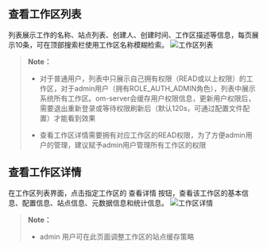 ## 查看工作区列表 ##
列表展示工作的名称、站点列表、创建人、创建时间、工作区描述等信息，每页展示10条，可在顶部搜索栏使用工作区名称模糊检索。
![工作区列表][workspace_list]

>  **Note：**
>
>  * 对于普通用户，列表中只展示自己拥有权限（READ或以上权限）的工作区，对于admin用户（拥有ROLE_AUTH_ADMIN角色），列表中展示系统所有工作区。om-server会缓存用户权限信息，更新用户权限后，需要退出重新登录或等待权限刷新后（默认120s，可通过配置文件配置）才能看到效果
>
>  * 查看工作区详情需要拥有对应工作区的READ权限，为了方便admin用户的管理，建议赋予admin用户管理所有工作区的权限


## 查看工作区详情 ##
在工作区列表界面，点击指定工作区的 查看详情 按钮，查看该工作区的基本信息、配置信息、站点信息、元数据信息和统计信息。
![工作区详情][workspace_detail]

>  **Note：**
>
>  * admin 用户可在此页面调整工作区的站点缓存策略

[workspace_list]:Om/Operation/workspace_list.png
[workspace_detail]:Om/Operation/workspace_detail.png
